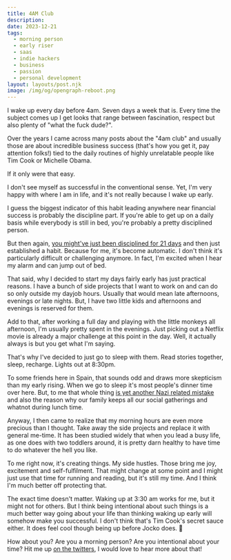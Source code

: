 ```yaml
---
title: 4AM Club
description:
date: 2023-12-21
tags:
  - morning person
  - early riser
  - saas
  - indie hackers
  - business
  - passion
  - personal development
layout: layouts/post.njk
image: /img/og/opengraph-reboot.png
---
```

I wake up every day before 4am. Seven days a week that is. Every time the subject comes up I get looks that range between fascination, respect but also plenty of "what the fuck dude?".

Over the years I came across many posts about the "4am club" and usually those are about incredible business success (that's how you get it, pay attention folks!) tied to the daily routines of highly unrelatable people like Tim Cook or Michelle Obama.

If it only were that easy.

I don't see myself as successful in the conventional sense. Yet, I'm very happy with where I am in life, and it's not really because I wake up early.

I guess the biggest indicator of this habit leading anywhere near financial success is probably the discipline part. If you're able to get up on a daily basis while everybody is still in bed, you're probably a pretty disciplined person.

But then again, [you might've just been disciplined for 21 days](https://jamesclear.com/new-habit) and then just established a habit. Because for me, it's become automatic. I don't think it's particularly difficult or challenging anymore. In fact, I'm excited when I hear my alarm and can jump out of bed.

That said, why I decided to start my days fairly early has just practical reasons. I have a bunch of side projects that I want to work on and can do so only outside my dayjob hours. Usually that would mean late afternoons, evenings or late nights. But, I have two little kids and afternoons and evenings is reserved for them.

Add to that, after working a full day and playing with the little monkeys all afternoon, I'm usually pretty spent in the evenings. Just picking out a Netflix movie is already a major challenge at this point in the day. Well, it actually always is but you get what I'm saying.

That's why I've decided to just go to sleep with them. Read stories together, sleep, recharge. Lights out at 8:30pm.

To some friends here in Spain, that sounds odd and draws more skepticism than my early rising. When we go to sleep it's most people's dinner time over here. But, to me that whole thing [is yet another Nazi related mistake](https://www.bbc.com/travel/article/20170504-the-strange-reason-spaniards-eat-late) and also the reason why our family keeps all our social gatherings and whatnot during lunch time.

Anyway, I then came to realize that my morning hours are even more precious than I thought. Take away the side projects and replace it with general me-time. It has been studied widely that when you lead a busy life, as one does with two toddlers around, it is pretty darn healthy to have time to do whatever the hell you like.

To me right now, it's creating things. My side hustles. Those bring me joy, excitement and self-fulfilment. That might change at some point and I might just use that time for running and reading, but it's still my time. And I think I'm much better off protecting that.

The exact time doesn't matter. Waking up at 3:30 am works for me, but it might not for others. But I think being intentional about such things is a much better way going about your life than thinking waking up early will somehow make you successful. I don't think that's Tim Cook's secret sauce either. It does feel cool though being up before Jocko does. 🙂

How about you? Are you a morning person? Are you intentional about your time? Hit me up [on the twitters](https://twitter.com/marcelfahle), I would love to hear more about that!

